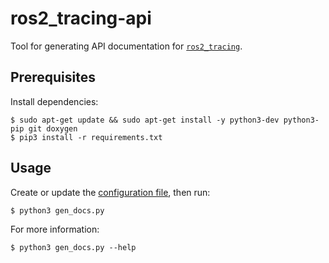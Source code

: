 # ros2_tracing-api

Tool for generating API documentation for [`ros2_tracing`](https://gitlab.com/micro-ROS/ros_tracing/ros2_tracing).

## Prerequisites

Install dependencies:

```shell
$ sudo apt-get update && sudo apt-get install -y python3-dev python3-pip git doxygen
$ pip3 install -r requirements.txt
```

## Usage

Create or update the [configuration file](./gen_docs.yml), then run:

```shell
$ python3 gen_docs.py
```

For more information:

```shell
$ python3 gen_docs.py --help
```
